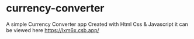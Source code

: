 # currency-converter

A simple Currency Converter app Created with Html Css & Javascript it can be viewed here https://lxm6x.csb.app/
